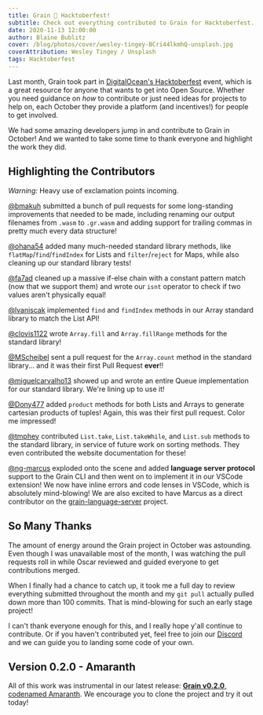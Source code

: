 ```yaml
---
title: Grain 🧡 Hacktoberfest!
subtitle: Check out everything contributed to Grain for Hacktoberfest.
date: 2020-11-13 12:00:00
author: Blaine Bublitz
cover: /blog/photos/cover/wesley-tingey-BCri44lkmhQ-unsplash.jpg
coverAttribution: Wesley Tingey / Unsplash
tags: Hacktoberfest
---
```


Last month, Grain took part in [DigitalOcean's Hacktoberfest](https://hacktoberfest.digitalocean.com) event, which is a great resource for anyone that wants to get into Open Source. Whether you need guidance on _how_ to contribute or just need ideas for projects to help on, each October they provide a platform (and incentives!) for people to get involved.

We had some amazing developers jump in and contribute to Grain in October! And we wanted to take some time to thank everyone and highlight the work they did.

## Highlighting the Contributors

_Warning:_ Heavy use of exclamation points incoming.

[@bmakuh](https://github.com/bmakuh) submitted a bunch of pull requests for some long-standing improvements that needed to be made, including renaming our output filenames from `.wasm` to `.gr.wasm` and adding support for trailing commas in pretty much every data structure!

[@ohana54](https://github.com/ohana54) added many much-needed standard library methods, like `flatMap`/`find`/`findIndex` for Lists and `filter`/`reject` for Maps, while also cleaning up our standard library tests!

[@fa7ad](https://github.com/fa7ad) cleaned up a massive if-else chain with a constant pattern match (now that we support them) and wrote our `isnt` operator to check if two values aren't physically equal!

[@lvaniscak](https://github.com/lvaniscak) implemented `find` and `findIndex` methods in our Array standard library to match the List API!

[@clovis1122](https://github.com/clovis1122) wrote `Array.fill` and `Array.fillRange` methods for the standard library!

[@MScheibel](https://github.com/MScheibel) sent a pull request for the `Array.count` method in the standard library... and it was their first Pull Request __ever__!!

[@miguelcarvalho13](https://github.com/miguelcarvalho13) showed up and wrote an entire Queue implementation for our standard library. We're lining up to use it!

[@Dony477](https://github.com/Dony477) added `product` methods for both Lists and Arrays to generate cartesian products of tuples! Again, this was their first pull request. Color me impressed!

[@tmphey](https://github.com/tmphey) contributed `List.take`, `List.takeWhile`, and `List.sub` methods to the standard library, in service of future work on sorting methods. They even contributed the website documentation for these!

[@ng-marcus](https://github.com/ng-marcus) exploded onto the scene and added __language server protocol__ support to the Grain CLI and then went on to implement it in our VSCode extension! We now have inline errors and code lenses in VSCode, which is absolutely mind-blowing! We are also excited to have Marcus as a direct contributor on the [grain-language-server](https://github.com/grain-lang/grain-language-server) project.

## So Many Thanks

The amount of energy around the Grain project in October was astounding. Even though I was unavailable most of the month, I was watching the pull requests roll in while Oscar reviewed and guided everyone to get contributions merged.

When I finally had a chance to catch up, it took me a full day to review everything submitted throughout the month and my `git pull` actually pulled down more than 100 commits. That is mind-blowing for such an early stage project!

I can't thank everyone enough for this, and I really hope y'all continue to contribute. Or if you haven't contributed yet, feel free to join our [Discord](https://discord.gg/grain) and we can guide you to landing some code of your own.

## Version 0.2.0 - Amaranth

All of this work was instrumental in our latest release: [__Grain v0.2.0__, codenamed Amaranth](https://github.com/grain-lang/grain/releases/tag/v0.2.0). We encourage you to clone the project and try it out today!
